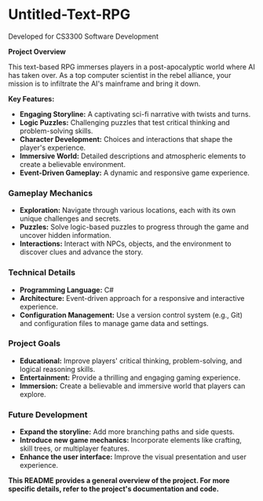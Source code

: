 # Untitled-Text-RPG
Developed for CS3300 Software Development

**Project Overview**

This text-based RPG immerses players in a post-apocalyptic world where AI has taken over. As a top computer scientist in the rebel alliance, your mission is to infiltrate the AI's mainframe and bring it down.

**Key Features:**

* **Engaging Storyline:** A captivating sci-fi narrative with twists and turns.
* **Logic Puzzles:** Challenging puzzles that test critical thinking and problem-solving skills.
* **Character Development:** Choices and interactions that shape the player's experience.
* **Immersive World:** Detailed descriptions and atmospheric elements to create a believable environment.
* **Event-Driven Gameplay:** A dynamic and responsive game experience.

### **Gameplay Mechanics**

* **Exploration:** Navigate through various locations, each with its own unique challenges and secrets.
* **Puzzles:** Solve logic-based puzzles to progress through the game and uncover hidden information.
* **Interactions:** Interact with NPCs, objects, and the environment to discover clues and advance the story.

### **Technical Details**

* **Programming Language:** C#
* **Architecture:** Event-driven approach for a responsive and interactive experience.
* **Configuration Management:** Use a version control system (e.g., Git) and configuration files to manage game data and settings.

### **Project Goals**

* **Educational:** Improve players' critical thinking, problem-solving, and logical reasoning skills.
* **Entertainment:** Provide a thrilling and engaging gaming experience.
* **Immersion:** Create a believable and immersive world that players can explore.

### **Future Development**

* **Expand the storyline:** Add more branching paths and side quests.
* **Introduce new game mechanics:** Incorporate elements like crafting, skill trees, or multiplayer features.
* **Enhance the user interface:** Improve the visual presentation and user experience.

**This README provides a general overview of the project. For more specific details, refer to the project's documentation and code.**
